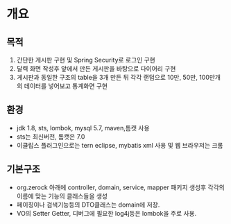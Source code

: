 # 개요 


## 목적 

  1. 간단한 게시판 구현 및 Spring Security로 로그인 구현 
  1. 달력 화면 작성후 앞에서 만든 게시판을 바탕으로 다이어리 구현
  1. 게시판과 동일한 구조의 table을 3개 만든 뒤 각각 랜덤으로 10만, 50만, 100만개의 데이터를 넣어보고 통계화면 구현 

## 환경

- jdk 1.8, sts, lombok, mysql 5.7, maven,톰캣 사용
- sts는 최신버전, 톰캣은 7.0
- 이클립스 플러그인으로는 tern eclipse, mybatis xml 사용 및 웹 브라우저는 크롬

## 기본구조

- org.zerock 아래에 controller, domain, service, mapper 패키지 생성후 각각의 이름에 맞는 기능의 클래스들을 생성
- 페이징이나 검색기능등의 DTO클래스는 domain에 저장.
- VO의 Setter Getter, 디버그에 필요한 log4j등은 lombok을 주로 사용. 
